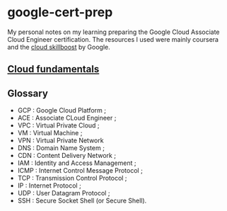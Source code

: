 # google-cert-prep
My personal notes on my learning preparing the Google Cloud Associate Cloud Engineer certification.
The resources I used were mainly coursera and the [cloud skillboost](https://www.cloudskillsboost.google/paths) by Google.

## [Cloud fundamentals](https://github.com/drux31/google-cert-prep/tree/main/cloud_fundamentals)

## Glossary
* GCP : Google Cloud Platform ;
* ACE : Associate CLoud Engineer ;
* VPC : Virtual Private Cloud ;
* VM : Virtual Machine ;
* VPN : Virtual Private Network
* DNS : Domain Name System ;
* CDN : Content Delivery Network ;
* IAM : Identity and Access Management ;
* ICMP : Internet Control Message Protocol ;
* TCP : Transmission Control Protocol ;
* IP : Internet Protocol ;
* UDP : User Datagram Protocol ;
* SSH :  Secure Socket Shell (or Secure Shell).
